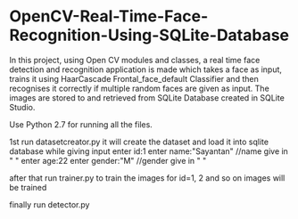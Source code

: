 # OpenCV-Real-Time-Face-Recognition-Using-SQLite-Database
In this project, using Open CV modules and classes, a real time face detection and recognition application is made which takes a face as input, trains it using HaarCascade Frontal_face_default Classifier and then recognises it correctly if  multiple random faces are given as input. The images are stored to and retrieved from SQLite Database created in SQLite Studio.



Use Python 2.7 for running all the files.


1st run datasetcreator.py
it will create the dataset and load it into sqlite database
while giving input
enter id:1
enter name:"Sayantan" //name give in " "
enter age:22
enter gender:"M" //gender give in " "

after that run trainer.py to train the images
for id=1, 2 and so on images will be trained

finally run detector.py
